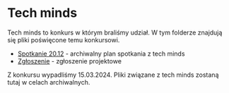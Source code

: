 # Tech minds

Tech minds to konkurs w którym braliśmy udział. W tym folderze znajdują się pliki poświęcone temu konkursowi.

 - [Spotkanie 20.12](Spotkanie20.12.md) - archiwalny plan spotkania z tech minds
 - [Zgłoszenie](Zgloszenie.md) - zgłoszenie projektowe

 Z konkursu wypadliśmy 15.03.2024. Pliki związane z tech minds zostaną tutaj w celach archiwalnych.